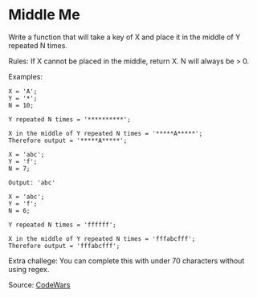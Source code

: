 # Middle Me

Write a function that will take a key of X and place it in the middle of Y repeated N times.

Rules:
If X cannot be placed in the middle, return X.
N will always be > 0.

Examples:
```
X = 'A';
Y = '*';
N = 10;

Y repeated N times = '**********';

X in the middle of Y repeated N times = '*****A*****';
Therefore output = '*****A*****';
```

```
X = 'abc';
Y = 'f';
N = 7;

Output: 'abc'
```

```
X = 'abc';
Y = 'f';
N = 6;

Y repeated N times = 'ffffff';

X in the middle of Y repeated N times = 'fffabcfff';
Therefore output = 'fffabcfff';
```


Extra challege: You can complete this with under 70 characters without using regex. 

Source: [CodeWars](https://www.codewars.com/kata/59cd155d1a68b70f8e000117)